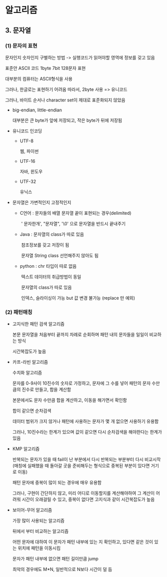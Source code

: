 # 알고리즘

## 3. 문자열

### (1) 문자의 표현

문자인지 숫자인지 구별하는 방법 -> 실행코드가 읽어야할 영역에 정보를 갖고 있음

표준안 ASCII 코드 1byte 7bit 128문자 표현

대부분의 컴퓨터는  ASCII형식을 사용

그러나, 한글로는 표현하기 어려움 따라서,  2byte 사용  => 유니코드

그러나, 바이트 순서나 character set이 제대로 표준화되지 않았음



* big-endian, little-endian

  대부분은 큰 byte가 앞에 저장되고, 작은 byte가 뒤에 저장됨

* 유니코드 인코딩

  * UTF-8

    웹, 파이썬

  * UTF-16

    자바, 윈도우

  * UTF-32

    유닉스

* 문자열은 가변적인지 고정적인지
  * C언어 : 문자들의 배열 문자열 끝이 표현되는 경우(delimited)

    ​			' 문자한개', "문자열", '\0' 으로 문자열을 반드시 끝내주기

  * Java : 문자열의 class가 따로 있음

    ​		참조정보를 갖고 저장이 됨

    ​		문자열 String class 선언해주지 않아도 됨

  * python : chr 타입이 따로 없음

    ​				텍스트 데이터의 취급방법이 동일

    ​				문자열의 class가 따로 있음

    ​				인덱스, 슬라이싱이 가능 but 값 변경 불가능 (replace 만 예외)

### (2) 패턴매칭

* 고지식한 패턴 검색 알고리즘

  본문 문자열을 처음부터 끝까지 차례로 순회하며 패턴 내의 문자들을 일일이 비교하는 방식

  시간복잡도가 높음

* 카프-라빈 알고리즘

  수치화 알고리즘

  문자를 0-9사이 10진수의 숫자로 가정하고, 문자에 그 수를 넣어 패턴의 문자 수만큼의 진수로 만들고, 합을 계산함

  본문에서도 문자 수만큼 합을 계산하고, 이동을 해가면서 확인함

  합이 같으면 순차검색

  데이터 범위가 크지 않거나 패턴에 사용하는 문자가 몇 개 없으면 사용하기 유용함

  그러나, 10진수라는 한계가 있으며 값이 같으면 다시 순차검색을 해야한다는 한계가 있음

* KMP 알고리즘

  반복되는 문자가 있을 때 fail이 난 부분에서 다시 반복되는 부분부터 다시 비교시작 (매칭에 실패했을 때 돌아갈 곳을 준비해두는 형식으로 중복된 부분이 있다면 거기로 이동)

  패턴 문자에 중복이 많이 되는 경우에 매우 유용함

  그러나, 구현이 간단하지 않고, 미리 어디로 이동할지를 계산해야하여 그 계산이 어려워 시간이 오래걸릴 수 있고, 중복이 없다면 고지식과 같이 시간복잡도가 높음

* 보이어-무어 알고리즘

  가장 많이 사용되는 알고리즘

  뒤에서 부터 비교하는 알고리즘

  어떤 문자에 대하여 이 문자가 패턴 내부에 있는 지 확인하고, 있다면 같은 것이 있는 위치에 패턴을 이동시킴

  문자가 패턴 내부에 없으면 패턴 길이만큼 jump

  최악의 경우에도 M*N, 일반적으로 N보다 시간이 덜 듬

  

